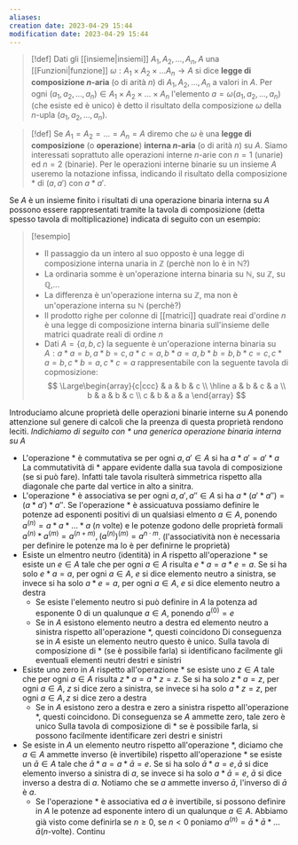 ```yaml
---
aliases: 
creation date: 2023-04-29 15:44
modification date: 2023-04-29 15:44
---
```


> [!def]
> Dati gli [[insieme|insiemi]] $A_{1},A_{2},\dots ,A_{n},A$ una [[Funzioni|funzione]] $\omega : A_{1} \times A_{2} \times \dots A_{n} \to A$ si dice **legge di composizione $n$-aria** (o di arità $n$) di $A_{1},A_{2},\dots,A_{n}$ a valori in $A$. Per ogni $(a_{1},a_{2},\dots,a_{n}) \in A_{1} \times A_{2} \times \dots \times A_{n}$ l'elemento $a = \omega(a_{1},a_{2},\dots,a_{n})$ (che esiste ed è unico) è detto il risultato della composizione $\omega$ della $n$-upla ($a_{1},a_{2},\dots,a_{n}$).

> [!def]
> Se $A_{1} = A_{2} = \dots = A_{n} = A$ diremo che $\omega$ è una **legge di composizione** (o **operazione**) **interna $n$-aria** (o di arità $n$) su $A$.
> Siamo interessati soprattuto alle operazioni interne $n$-arie con $n = 1$ (unarie) ed $n = 2$ (binarie). Per le operazioni interne binarie su un insieme $A$ useremo la notazione infissa, indicando il risultato della composizione $*$ di $(a,a')$ con $a * a'$.

Se $A$ è un insieme finito i risultati di una operazione binaria interna su $A$ possono essere rappresentati tramite la tavola di composizione (detta spesso tavola di moltiplicazione) indicata di seguito con un esempio:

>[!esempio]
>- Il passaggio da un intero al suo opposto è una legge di composizione interna unaria in $\mathbb{Z}$ (perchè non lo è in $\mathbb{N}$?)
>- La ordinaria somme è un'operazione interna binaria su $\mathbb{N}$, su $\mathbb{Z}$, su $\mathbb{Q}$,...
>- La differenza è un'operazione interna su $\mathbb{Z}$, ma non è un'operazione interna su $\mathbb{N}$ (perchè?)
>- Il prodotto righe per colonne di [[matrici]] quadrate reai d'ordine $n$ è una legge di composizione interna binaria sull'insieme delle matrici quadrate reali di ordine $n$
>- Dati $A = \{ a,b,c \}$ la seguente è un'operazione interna binaria su $A: a * a = b, a * b = c, a * c = a,b*a = a, b *b = b, b*c =c, c * a = b, c * b = a, c * c = a$ rappresentabile con la seguente tavola di copmosizione:
>  $$ \Large\begin{array}{c|ccc}
> & a & b & c \\
>\hline a & b & c & a \\
>b & a & b & c \\
>c & b & a & a
>\end{array} $$


Introduciamo alcune proprietà delle operazioni binarie interne su $A$  ponendo attenzione sul genere di calcoli che la preenza di questa proprietà rendono leciti.
*Indichiamo di seguito con $*$ una generica operazione binaria interna su $A$*

- L'operazione $*$ è commutativa se per ogni $a,a' \in A$ si ha $a * a' = a' * a$
  La commutatività di $*$ appare evidente dalla sua tavola di composizione (se si può fare).
  Infatti tale tavola risulterà simmetrica rispetto alla diagonale che parte dal vertice in alto a sinitra.
- L'operazione $*$ è associativa se per ogni $a,a',a'' \in A$ si ha $a * (a' * a'') = (a*a') * a''$.
  Se l'operazione $*$ è assicuatuva possiamo definire le potenze ad esponenti positivi di un qualsiasi elmento $a \in A$, ponendo $a^{(n)} = a * a * \dots * a$ ($n$ volte) e le potenze godono delle proprietà formali $a^{(n)} * a^{(m)} = a^{(n + m)}, (a^{(n)})^{(m)}=a^{n \cdot m}$. (l'associatività non è necessaria per definire le potenze ma lo è per definirne le proprietà)
- Esiste un elmentro neutro (identità) in $A$ rispetto all'operazione $*$ se esiste un $e \in A$ tale che per ogni $a \in A$ risulta $e * a = a * e = a$. Se si ha solo $e * a = a$, per ogni $a \in A$, $e$ si dice elemento neutro a sinistra, se invece si ha solo $a * e= a$, per ogni $a \in A$, $e$ si dice elemento neutro a destra
	- Se esiste l'elemento neutro si può definire in $A$ la potenza ad esponente $0$ di un  qualunque $a \in A$, ponendo $a^{(0)} = e$
	- Se in $A$ esistono elemento neutro a destra ed elemento neutro a sinistra rispetto all'operazione $*$, questi coincidono
	Di conseguenza se in $A$ esiste un elemento neutro questo è unico.
	Sulla tavola di composizione di $*$ (se è possibile farla) si identificano facilmente gli eventuali elementi neutri destri e sinistri
- Esiste uno zero in $A$ rispetto all'operazione $*$ se esiste uno $z \in A$ tale che per ogni $a \in A$ risulta $z * a = a * z = z$. Se si ha solo $z * a = z$, per ogni $a \in A$, $z$ si dice zero a sinistra, se invece si ha solo $a * z =z$, per ogni $a \in A,z$ si dice zero a destra
	- Se in $A$ esistono zero a destra e zero a sinistra rispetto all'operazione $*$, questi coincidono. Di conseguenza se $A$ ammette zero, tale zero è unico
	Sulla tavola di composizione di $*$ se è possibile farla, si possono facilmente identificare zeri destri e sinistri
- Se esiste in $A$ un elemento neutro rispetto all'operazione $*$, diciamo che $a \in A$ ammette inverso (è invertibile) rispetto all'operazione $*$ se esiste un $\bar{a} \in A$ tale che $\bar{a} * a = a * \bar{a} = e$. Se si ha solo $\bar{a} * a = e, \bar{a}$ si dice elemento inverso a sinistra di $a$, se invece si ha solo $a * \bar{a} = e$, $\bar{a}$ si dice inverso a destra di $a$.
  Notiamo che se $a$ ammette inverso $\bar{a}$, l'inverso di $\bar{a}$ è $a$.
	- Se l'operazione $*$ è associativa ed $a$ è invertibile, si possono definire in $A$ le potenze ad esponente intero di un qualunque $a \in A$. Abbiamo già visto come definirla se $n \geq 0$, se $n < 0$ poniamo $a^{(n)} = \bar{a} * \bar{a} * \dots \bar{a} (n$-volte). Continu 

